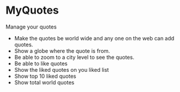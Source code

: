 # MyQuotes
Manage your quotes

* Make the quotes be world wide and any one on the web can add quotes. 
* Show a globe where the quote is from.
* Be able to zoom to a city level to see the quotes.
* Be able to like quotes
* Show the liked quotes on you liked list
* Show top 10 liked quotes 
* Show total world quotes


